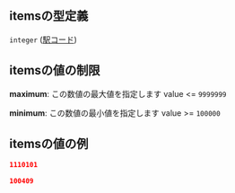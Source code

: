 ## itemsの型定義

`integer` ([駅コード](data-properties-駅リスト-items-properties-next-駅コード.md))

## itemsの値の制限

**maximum**: この数値の最大値を指定します value <= `9999999`

**minimum**: この数値の最小値を指定します value >= `100000`

## itemsの値の例

```json
1110101
```

```json
100409
```
